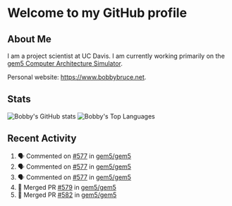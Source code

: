# Welcome to my GitHub profile

## About Me

I am a project scientist at UC Davis. I am currently working primarily on the [gem5 Computer Architecture Simulator](https://github.com/gem5).

Personal website: <https://www.bobbybruce.net>.

## Stats

![Bobby's GitHub stats](https://github-readme-stats.vercel.app/api?username=bobbyrbruce&show_icons=true&theme=responsive&include_all_commits=true&count_private=true&show=reviews&disable_animations=true)
![Bobby's Top Languages ](https://github-readme-stats.vercel.app/api/top-langs/?username=bobbyrbruce&layout=compact&theme=responsive&count_private=true&langs_count=10&disable_animations=true)

## Recent Activity

<!--START_SECTION:activity-->
1. 🗣 Commented on [#577](https://github.com/gem5/gem5/pull/577#issuecomment-1821446787) in [gem5/gem5](https://github.com/gem5/gem5)
2. 🗣 Commented on [#577](https://github.com/gem5/gem5/pull/577#issuecomment-1821194307) in [gem5/gem5](https://github.com/gem5/gem5)
3. 🗣 Commented on [#577](https://github.com/gem5/gem5/pull/577#issuecomment-1821150935) in [gem5/gem5](https://github.com/gem5/gem5)
4. 🎉 Merged PR [#579](https://github.com/gem5/gem5/pull/579) in [gem5/gem5](https://github.com/gem5/gem5)
5. 🎉 Merged PR [#582](https://github.com/gem5/gem5/pull/582) in [gem5/gem5](https://github.com/gem5/gem5)
<!--END_SECTION:activity-->
